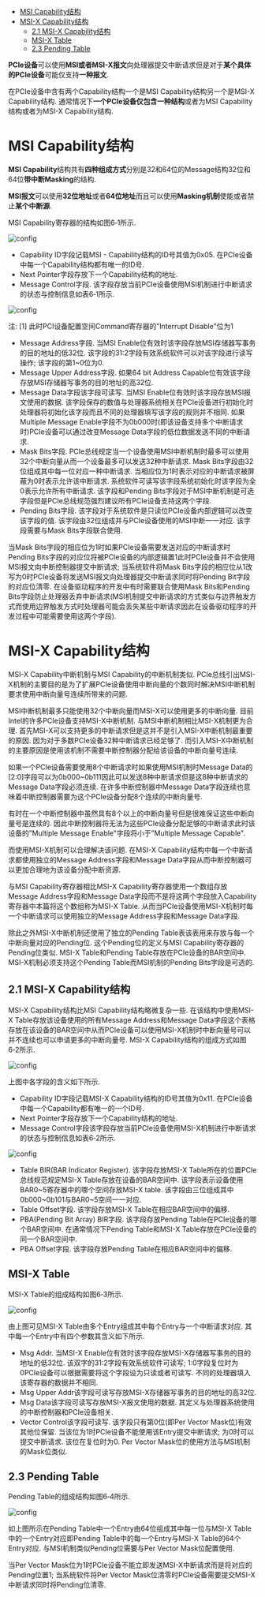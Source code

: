 
<!-- @import "[TOC]" {cmd="toc" depthFrom=1 depthTo=6 orderedList=false} -->

<!-- code_chunk_output -->

- [MSI Capability结构](#msi-capability结构)
- [MSI-X Capability结构](#msi-x-capability结构)
  - [2.1 MSI-X Capability结构](#21-msi-x-capability结构)
  - [MSI-X Table](#msi-x-table)
  - [2.3 Pending Table](#23-pending-table)

<!-- /code_chunk_output -->


**PCIe设备**可以使用**MSI或者MSI-X报文**向处理器提交中断请求但是对于**某个具体的PCIe设备**可能仅支持**一种报文**. 

在PCIe设备中含有两个Capability结构一个是MSI Capability结构另一个是MSI\-X Capability结构. 通常情况下**一个PCIe设备仅包含一种结构**或者为MSI Capability结构或者为MSI\-X Capability结构. 

# MSI Capability结构

**MSI Capability**结构共有**四种组成方式**分别是32和64位的Message结构32位和64位**带中断Masking**的结构. 

**MSI报文**可以使用**32位地址**或者**64位地址**而且可以使用**Masking机制**使能或者禁止**某个中断源**. 

MSI Capability寄存器的结构如图6‑1所示. 

![config](images/1.png)

- Capability ID字段记载MSI - Capability结构的ID号其值为0x05. 在PCIe设备中每一个Capability结构都有唯一的ID号. 
- Next Pointer字段存放下一个Capability结构的地址. 
- Message Control字段. 该字段存放当前PCIe设备使用MSI机制进行中断请求的状态与控制信息如表6‑1所示. 

![config](images/2.png)

注: [1] 此时PCI设备配置空间Command寄存器的”Interrupt Disable"位为1

- Message Address字段. 当MSI Enable位有效时该字段存放MSI存储器写事务的目的地址的低32位. 该字段的31:2字段有效系统软件可以对该字段进行读写操作; 该字段的第1~0位为0. 
- Message Upper Address字段. 如果64 bit Address Capable位有效该字段存放MSI存储器写事务的目的地址的高32位. 
- Message Data字段该字段可读写. 当MSI Enable位有效时该字段存放MSI报文使用的数据. 该字段保存的数值与处理器系统相关在PCIe设备进行初始化时处理器将初始化该字段而且不同的处理器填写该字段的规则并不相同. 如果Multiple Message Enable字段不为0b000时(即该设备支持多个中断请求时)PCIe设备可以通过改变Message Data字段的低位数据发送不同的中断请求. 
- Mask Bits字段. PCIe总线规定当一个设备使用MSI中断机制时最多可以使用32个中断向量从而一个设备最多可以发送32种中断请求. Mask Bits字段由32位组成其中每一位对应一种中断请求. 当相应位为1时表示对应的中断请求被屏蔽为0时表示允许该中断请求. 系统软件可读写该字段系统初始化时该字段为全0表示允许所有中断请求. 该字段和Pending Bits字段对于MSI中断机制是可选字段但是PCIe总线规范强烈建议所有PCIe设备支持这两个字段. 
- Pending Bits字段. 该字段对于系统软件是只读位PCIe设备内部逻辑可以改变该字段的值. 该字段由32位组成并与PCIe设备使用的MSI中断一一对应. 该字段需要与Mask Bits字段联合使用. 

当Mask Bits字段的相应位为1时如果PCIe设备需要发送对应的中断请求时Pending Bits字段的对应位将被PCIe设备的内部逻辑置1此时PCIe设备并不会使用MSI报文向中断控制器提交中断请求; 当系统软件将Mask Bits字段的相应位从1改写为0时PCIe设备将发送MSI报文向处理器提交中断请求同时将Pending Bit字段的对应位清零. 在设备驱动程序的开发中有时需要联合使用Mask Bits和Pending Bits字段防止处理器丢弃中断请求(MSI机制提交中断请求的方式类似与边界触发方式而使用边界触发方式时处理器可能会丢失某些中断请求因此在设备驱动程序的开发过程中可能需要使用这两个字段). 

# MSI-X Capability结构

MSI-X Capability中断机制与MSI Capability的中断机制类似. PCIe总线引出MSI-X机制的主要目的是为了扩展PCIe设备使用中断向量的个数同时解决MSI中断机制要求使用中断向量号连续所带来的问题. 

MSI中断机制最多只能使用32个中断向量而MSI-X可以使用更多的中断向量. 目前Intel的许多PCIe设备支持MSI-X中断机制. 与MSI中断机制相比MSI-X机制更为合理. 首先MSI-X可以支持更多的中断请求但是这并不是引入MSI-X中断机制最重要的原因. 因为对于多数PCIe设备32种中断请求已经足够了. 而引入MSI-X中断机制的主要原因是使用该机制不需要中断控制器分配给该设备的中断向量号连续. 

如果一个PCIe设备需要使用8个中断请求时如果使用MSI机制时Message Data的[2:0]字段可以为0b000~0b111因此可以发送8种中断请求但是这8种中断请求的Message Data字段必须连续. 在许多中断控制器中Message Data字段连续也意味着中断控制器需要为这个PCIe设备分配8个连续的中断向量号. 

有时在一个中断控制器中虽然具有8个以上的中断向量号但是很难保证这些中断向量号是连续的. 因此中断控制器将无法为这些PCIe设备分配足够的中断请求此时该设备的”Multiple Message Enable"字段将小于”Multiple Message Capable". 

而使用MSI-X机制可以合理解决该问题. 在MSI-X Capability结构中每一个中断请求都使用独立的Message Address字段和Message Data字段从而中断控制器可以更加合理地为该设备分配中断资源. 

与MSI Capability寄存器相比MSI-X Capability寄存器使用一个数组存放Message Address字段和Message Data字段而不是将这两个字段放入Capability寄存器中本篇将这个数组称为MSI-X Table. 从而当PCIe设备使用MSI-X机制时每一个中断请求可以使用独立的Message Address字段和Message Data字段. 

除此之外MSI-X中断机制还使用了独立的Pending Table表该表用来存放与每一个中断向量对应的Pending位. 这个Pending位的定义与MSI Capability寄存器的Pending位类似. MSI-X Table和Pending Table存放在PCIe设备的BAR空间中. MSI-X机制必须支持这个Pending Table而MSI机制的Pending Bits字段是可选的. 

## 2.1 MSI-X Capability结构

MSI-X Capability结构比MSI Capability结构略微复杂一些. 在该结构中使用MSI-X Table存放该设备使用的所有Message Address和Message Data字段这个表格存放在该设备的BAR空间中从而PCIe设备可以使用MSI-X机制时中断向量号可以并不连续也可以申请更多的中断向量号. MSI-X Capability结构的组成方式如图6‑2所示. 

![config](images/3.png)

上图中各字段的含义如下所示. 

- Capability ID字段记载MSI-X Capability结构的ID号其值为0x11. 在PCIe设备中每一个Capability都有唯一的一个ID号. 
- Next Pointer字段存放下一个Capability结构的地址. 
- Message Control字段该字段存放当前PCIe设备使用MSI-X机制进行中断请求的状态与控制信息如表6‑2所示. 

![config](images/4.png)

- Table BIR(BAR Indicator Register). 该字段存放MSI\-X Table所在的位置PCIe总线规范规定MSI\-X Table存放在设备的BAR空间中. 该字段表示设备使用BAR0\~5寄存器中的哪个空间存放MSI\-X table. 该字段由三位组成其中0b000\~0b101与BAR0\~5空间一一对应. 
- Table Offset字段. 该字段存放MSI\-X Table在相应BAR空间中的偏移. 
- PBA(Pending Bit Array) BIR字段. 该字段存放Pending Table在PCIe设备的哪个BAR空间中. 在通常情况下Pending Table和MSI\-X Table存放在PCIe设备的同一个BAR空间中. 
- PBA Offset字段. 该字段存放Pending Table在相应BAR空间中的偏移. 

## MSI-X Table

MSI-X Table的组成结构如图6‑3所示. 

![config](images/5.png)

由上图可见MSI\-X Table由多个Entry组成其中每个Entry与一个中断请求对应. 其中每一个Entry中有四个参数其含义如下所示. 

- Msg Addr. 当MSI\-X Enable位有效时该字段存放MSI\-X存储器写事务的目的地址的低32位. 该双字的31:2字段有效系统软件可读写; 1:0字段复位时为0PCIe设备可以根据需要将这个字段设为只读或者可读写. 不同的处理器填入该寄存器的数据并不相同. 
- Msg Upper Addr该字段可读写存放MSI\-X存储器写事务的目的地址的高32位. 
- Msg Data该字段可读写存放MSI\-X报文使用的数据. 其定义与处理器系统使用的中断控制器和PCIe设备相关. 
- Vector Control该字段可读写. 该字段只有第0位(即Per Vector Mask位)有效其他位保留. 当该位为1时PCIe设备不能使用该Entry提交中断请求; 为0时可以提交中断请求. 该位在复位时为0. Per Vector Mask位的使用方法与MSI机制的Mask位类似. 

## 2.3 Pending Table

Pending Table的组成结构如图6‑4所示. 

![config](images/6.png)

如上图所示在Pending Table中一个Entry由64位组成其中每一位与MSI-X Table中的一个Entry对应即Pending Table中的每一个Entry与MSI-X Table的64个Entry对应. 与MSI机制类似Pending位需要与Per Vector Mask位配置使用. 

当Per Vector Mask位为1时PCIe设备不能立即发送MSI-X中断请求而是将对应的Pending位置1; 当系统软件将Per Vector Mask位清零时PCIe设备需要提交MSI-X中断请求同时将Pending位清零. 